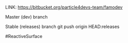 LINK: https://bitbucket.org/particle4devs-team/famodev

Master (dev) branch

Stable (releases) branch
git push origin HEAD:releases

#ReactiveSurface
